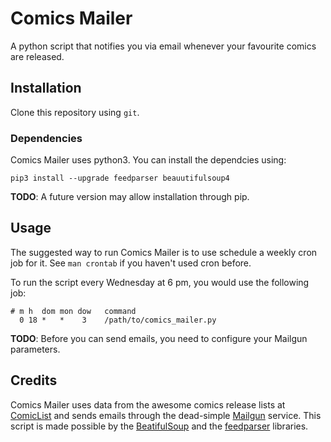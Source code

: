 # Comics Mailer

A python script that notifies you via email whenever your favourite comics are released.

## Installation

Clone this repository using `git`.

### Dependencies

Comics Mailer uses python3. You can install the dependcies using:

```
pip3 install --upgrade feedparser beauutifulsoup4
```

**TODO**: A future version may allow installation through pip.

## Usage

The suggested way to run Comics Mailer is to use schedule a weekly cron job for it. See `man crontab` if you haven't used cron before.

To run the script every Wednesday at 6 pm, you would use the following job:

```
# m h  dom mon dow   command
  0 18 *   *    3    /path/to/comics_mailer.py
```

**TODO**: Before you can send emails, you need to configure your Mailgun parameters.

## Credits

Comics Mailer uses data from the awesome comics release lists at [ComicList](http://www.comiclist.com/index.php) and sends emails through the dead-simple [Mailgun](https://www.mailgun.com/) service. This script is made possible by the [BeatifulSoup](https://www.crummy.com/software/BeautifulSoup/) and the [feedparser](https://pypi.python.org/pypi/feedparser) libraries.

